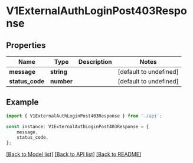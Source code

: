 # V1ExternalAuthLoginPost403Response


## Properties

Name | Type | Description | Notes
------------ | ------------- | ------------- | -------------
**message** | **string** |  | [default to undefined]
**status_code** | **number** |  | [default to undefined]

## Example

```typescript
import { V1ExternalAuthLoginPost403Response } from './api';

const instance: V1ExternalAuthLoginPost403Response = {
    message,
    status_code,
};
```

[[Back to Model list]](../README.md#documentation-for-models) [[Back to API list]](../README.md#documentation-for-api-endpoints) [[Back to README]](../README.md)
